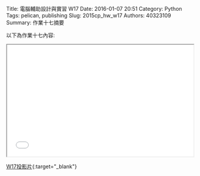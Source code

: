 Title: 電腦輔助設計與實習  W17
Date: 2016-01-07 20:51
Category: Python
Tags: pelican, publishing
Slug: 2015cp_hw_w17
Authors: 40323109
Summary: 作業十七摘要

以下為作業十七內容:

<iframe src="40323109_cp_w17_p.html" width="500" height="300"></iframe>

[W17投影片](40323109_cp_w17_p.html){:target="_blank"}
